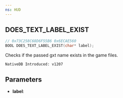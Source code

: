 ```yaml
---
ns: HUD
---
```

## DOES_TEXT_LABEL_EXIST

```c
// 0x73C258C68D6F55B6 0x6ECAE560
BOOL DOES_TEXT_LABEL_EXIST(char* label);
```

Checks if the passed gxt name exists in the game files.

```
NativeDB Introduced: v1207
```

## Parameters
* **label**:

